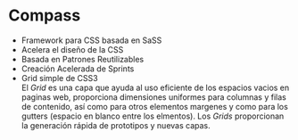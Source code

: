 # Compass  

* Framework para CSS basada en SaSS  
* Acelera el diseño de la CSS  
* Basada en Patrones Reutilizables  
* Creación Acelerada de Sprints  
* Grid simple de CSS3  
El *Grid* es una capa que ayuda al uso eficiente de los espacios vacios en paginas web, proporciona dimensiones uniformes para columnas y filas de contenido, así como para otros elementos margenes y como para los gutters (espacio en blanco entre los elmentos).
Los *Grids* proporcionan la generación rápida de prototipos y nuevas capas.
